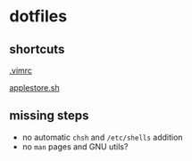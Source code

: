# dotfiles

## shortcuts
[.vimrc](https://raw.githubusercontent.com/johnelliott/dotfiles/master/.vimrc)

[applestore.sh](https://raw.githubusercontent.com/johnelliott/dotfiles/master/applestore.sh)

## missing steps
- no automatic `chsh` and `/etc/shells` addition
- no `man` pages and GNU utils?
